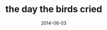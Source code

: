 ---
layout: base.njk
title : 'the day the birds cried' 
view_title : 'the day the birds cried' 
year : '2014' 
date : '2014-06-03' 
img_file : '/drawing/thedaythebirdscried.png' 
html_file : 'thedaythebirdscried' 
next_html : 'thisguitarhasamindofitsown.html' 
year_order : '17' 
permalink : "title/{{html_file}}.html"
---